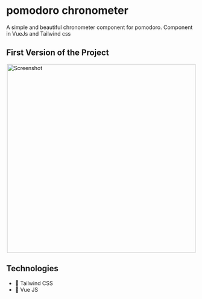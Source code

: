 # pomodoro chronometer
A simple and beautiful chronometer component for pomodoro. Component in VueJs and Tailwind css

## First Version of the Project

<div style="display:flex; justify-content:center">
    <img src="https://i.imgur.com/XjPWHxD.jpg" alt="Screenshot" width="500"/>
</div>

## Technologies

-   🚀 Tailwind CSS
-   🚀 Vue JS
